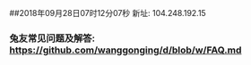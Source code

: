 ##2018年09月28日07时12分07秒 新址: 104.248.192.15
### 兔友常见问题及解答: https://github.com/wanggonging/d/blob/w/FAQ.md
